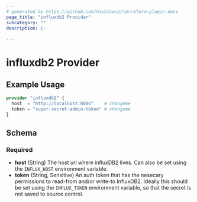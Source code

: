 ```yaml
---
# generated by https://github.com/hashicorp/terraform-plugin-docs
page_title: "influxdb2 Provider"
subcategory: ""
description: |-
  
---
```


# influxdb2 Provider



## Example Usage

```terraform
provider "influxdb2" {
  host  = "http://localhost:8086"    # changeme
  token = "super-secret-admin-token" # changeme
}
```

<!-- schema generated by tfplugindocs -->
## Schema

### Required

- **host** (String) The host url where influxDB2 lives. Can also be set using the `INFLUX_HOST` environment variable.
- **token** (String, Sensitive) An auth token that has the nesecary permissions to read-from and/or write-to InfluxDB2. Ideally this should be set using the `INFLUX_TOKEN` environment variable, so that the secret is not saved to source control.
